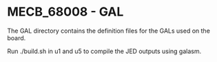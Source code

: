 # MECB_68008 - GAL
The GAL directory contains the definition files for the GALs used on the board.

Run ./build.sh in u1 and u5 to compile the JED outputs using galasm.